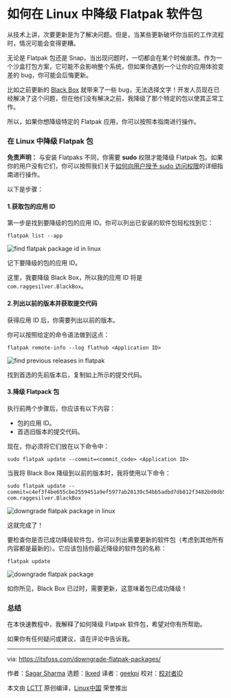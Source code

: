 [#]: subject: "How to Downgrade Flatpak Packages in Linux"
[#]: via: "https://itsfoss.com/downgrade-flatpak-packages/"
[#]: author: "Sagar Sharma https://itsfoss.com/author/sagar/"
[#]: collector: "lkxed"
[#]: translator: "geekpi"
[#]: reviewer: " "
[#]: publisher: " "
[#]: url: " "

如何在 Linux 中降级 Flatpak 软件包
======

从技术上讲，次要更新是为了解决问题。但是，当某些更新破坏你当前的工作流程时，情况可能会变得更糟。

无论是 Flatpak 包还是 Snap，当出现问题时，一切都会在某个时候崩溃。作为一个沙盒打包方案，它可能不会影响整个系统，但如果你遇到一个让你的应用体验变差的 bug，你可能会后悔更新。

比如之前更新的 [Black Box][1] 就带来了一些 bug，无法选择文字！开发人员现在已经解决了这个问题，但在他们没有解决之前，我降级了那个特定的包以使其正常工作。

所以，如果你想降级特定的 Flatpak 应用，你可以按照本指南进行操作。

### 在 Linux 中降级 Flatpak 包

**免责声明：** 与安装 Flatpaks 不同，你需要 **sudo** 权限才能降级 Flatpak 包。如果你的用户没有它们，你可以按照我们关于[如何向用户授予 sudo 访问权限][2]的详细指南进行操作。

以下是步骤：

#### 1.获取包的应用 ID

第一步是找到要降级的包的应用 ID。你可以列出已安装的软件包轻松找到它：

```
flatpak list --app
```

![find flatpak package id in linux][4]

记下要降级的包的应用 ID。

这里，我要降级 Black Box，所以我的应用 ID 将是 `com.raggesilver.BlackBox`。

#### 2.列出以前的版本并获取提交代码

获得应用 ID 后，你需要列出以前的版本。

你可以按照给定的命令语法做到这点：

```
flatpak remote-info --log flathub <Application ID>
```

![find previous releases in flatpak][5]

找到首选的先前版本后，复制如上所示的提交代码。

#### 3.降级 Flatpack 包

执行前两个步骤后，你应该有以下内容：

- 包的应用 ID。
- 首选旧版本的提交代码。

现在，你必须将它们放在以下命令中：

```
sudo flatpak update --commit=<commit_code> <Application ID>
```

当我将 Black Box 降级到以前的版本时，我将使用以下命令：

```
sudo flatpak update --commit=c4ef3f4be655cbe2559451a9ef5977ab28139c54bb5adbd7db812f3482bd0db5 com.raggesilver.BlackBox
```

![downgrade flatpak package in linux][6]

这就完成了！

要检查你是否已成功降级软件包，你可以列出需要更新的软件包（考虑到其他所有内容都是最新的）。它应该包括你最近降级的软件包的名称：

```
flatpak update
```

![downgrade flatpak package][7]

如你所见，Black Box 已过时，需要更新，这意味着包已成功降级！

### 总结

在本快速教程中，我解释了如何降级 Flatpak 软件包，希望对你有所帮助。

如果你有任何疑问或建议，请在评论中告诉我。

--------------------------------------------------------------------------------

via: https://itsfoss.com/downgrade-flatpak-packages/

作者：[Sagar Sharma][a]
选题：[lkxed][b]
译者：[geekpi](https://github.com/geekpi)
校对：[校对者ID](https://github.com/校对者ID)

本文由 [LCTT](https://github.com/LCTT/TranslateProject) 原创编译，[Linux中国](https://linux.cn/) 荣誉推出

[a]: https://itsfoss.com/author/sagar/
[b]: https://github.com/lkxed
[1]: https://itsfoss.com/blackbox-terminal/
[2]: https://itsfoss.com/add-sudo-user-ubuntu/
[4]: https://itsfoss.com/wp-content/uploads/2022/12/find-flatpak-package-id-in-linux.png
[5]: https://itsfoss.com/wp-content/uploads/2022/12/find-previous-releases-in-flatpak-1.png
[6]: https://itsfoss.com/wp-content/uploads/2022/12/downgrade-flatpak-package-in-linux.png
[7]: https://itsfoss.com/wp-content/uploads/2022/12/downgrade-flatpak-package.png
